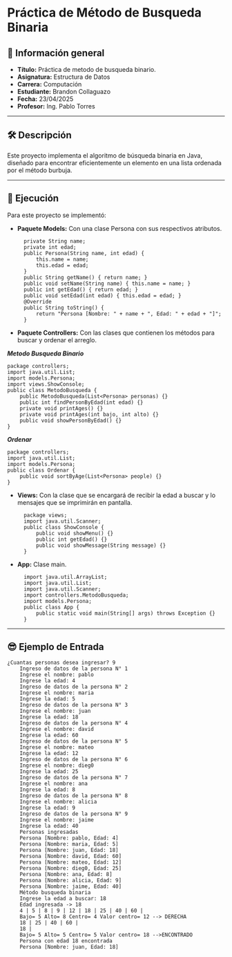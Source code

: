 
# **Práctica de Método de Busqueda Binaria**

## :pushpin: **Información general**

- **Título:** Práctica de metodo de busqueda binario.
- **Asignatura:** Estructura de Datos
- **Carrera:** Computación
- **Estudiante:** Brandon Collaguazo
- **Fecha:** 23/04/2025
- **Profesor:** Ing. Pablo Torres

------------

## :hammer_and_wrench: **Descripción**

Este proyecto implementa el algoritmo de búsqueda binaria en Java, diseñado para encontrar eficientemente un elemento en una lista ordenada por el método burbuja.

------------

## :rocket: **Ejecución**

Para este proyecto se implementó:
- **Paquete Models:** Con una clase Persona con sus respectivos atributos.


        private String name;
        private int edad;
        public Persona(String name, int edad) {
            this.name = name;
            this.edad = edad;
        }
        public String getName() { return name; }
        public void setName(String name) { this.name = name; }
        public int getEdad() { return edad; }
        public void setEdad(int edad) { this.edad = edad; }
        @Override
        public String toString() {
            return "Persona [Nombre: " + name + ", Edad: " + edad + "]";
        }
	
- **Paquete Controllers:** Con las clases que contienen los métodos para buscar y ordenar el arreglo.

***Metodo Busqueda Binario***
	
    package controllers;
    import java.util.List;
    import models.Persona;
    import views.ShowConsole;
    public class MetodoBusqueda {
        public MetodoBusqueda(List<Persona> personas) {}
        public int findPersonByEdad(int edad) {}
        private void printAges() {}
        private void printAges(int bajo, int alto) {}
        public void showPersonByEdad() {}
    }
	
	
***Ordenar***

    package controllers;
    import java.util.List;
    import models.Persona;
    public class Ordenar {
        public void sortByAge(List<Persona> people) {}
    }
    

- **Views:** Con la clase que se encargará de recibir la edad a buscar y lo mensajes que se imprimirán en pantalla.
    
        package views;
        import java.util.Scanner;
        public class ShowConsole {
            public void showMenu() {}
            public int getEdad() {}
            public void showMessage(String message) {}
        }

- **App:** Clase main.
    
        import java.util.ArrayList;
        import java.util.List;
        import java.util.Scanner;
        import controllers.MetodoBusqueda;
        import models.Persona;
        public class App {
            public static void main(String[] args) throws Exception {}
        }

------------

## :sunglasses: **Ejemplo de Entrada**
```
¿Cuantas personas desea ingresar? 9
	Ingreso de datos de la persona N° 1
	Ingrese el nombre: pablo 
	Ingrese la edad: 4
	Ingreso de datos de la persona N° 2
	Ingrese el nombre: maria 
	Ingrese la edad: 5
	Ingreso de datos de la persona N° 3
	Ingrese el nombre: juan 
	Ingrese la edad: 18
	Ingreso de datos de la persona N° 4
	Ingrese el nombre: david 
	Ingrese la edad: 60
	Ingreso de datos de la persona N° 5
	Ingrese el nombre: mateo 
	Ingrese la edad: 12
	Ingreso de datos de la persona N° 6
	Ingrese el nombre: dieg0 
	Ingrese la edad: 25 
	Ingreso de datos de la persona N° 7
	Ingrese el nombre: ana 
	Ingrese la edad: 8
	Ingreso de datos de la persona N° 8
	Ingrese el nombre: alicia 
	Ingrese la edad: 9
	Ingreso de datos de la persona N° 9
	Ingrese el nombre: jaime 
	Ingrese la edad: 40 
	Personas ingresadas
	Persona [Nombre: pablo, Edad: 4]
	Persona [Nombre: maria, Edad: 5]
	Persona [Nombre: juan, Edad: 18]
	Persona [Nombre: david, Edad: 60]
	Persona [Nombre: mateo, Edad: 12]
	Persona [Nombre: dieg0, Edad: 25]
	Persona [Nombre: ana, Edad: 8]
	Persona [Nombre: alicia, Edad: 9]
	Persona [Nombre: jaime, Edad: 40]
	Método busqueda binaria
	Ingrese la edad a buscar: 18
	Edad ingresada -> 18
	4 | 5 | 8 | 9 | 12 | 18 | 25 | 40 | 60 |
	Bajo= 5 Alto= 8 Centro= 4 Valor centro= 12 --> DERECHA
	18 | 25 | 40 | 60 |
	18 |
	Bajo= 5 Alto= 5 Centro= 5 Valor centro= 18 -->ENCONTRADO
	Persona con edad 18 encontrada
	Persona [Nombre: juan, Edad: 18]
```